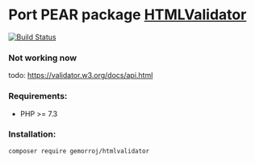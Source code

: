 # Port PEAR package [HTMLValidator](http://pear.php.net/package/Services_W3C_HTMLValidator)

[![Build Status](https://secure.travis-ci.org/Gemorroj/HTMLValidator.png?branch=master)](https://travis-ci.org/Gemorroj/HTMLValidator)


### Not working now
todo: https://validator.w3.org/docs/api.html


### Requirements:

- PHP >= 7.3

### Installation:
```bash
composer require gemorroj/htmlvalidator
```
